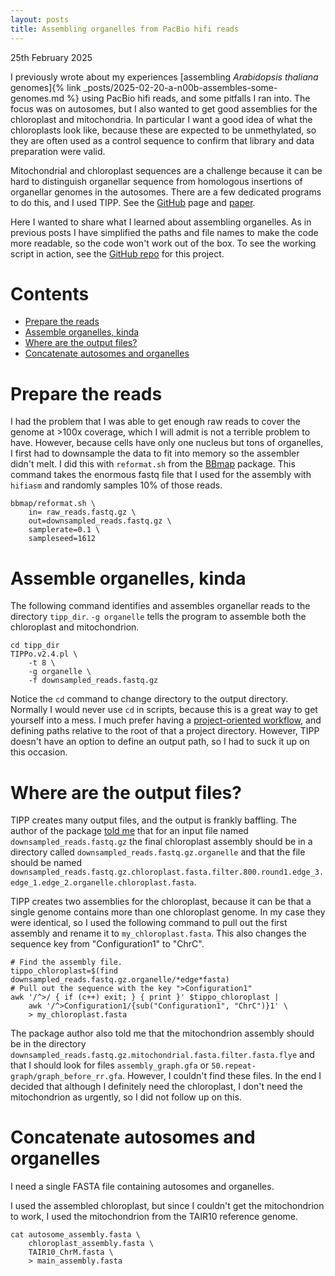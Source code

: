 ```yaml
---
layout: posts
title: Assembling organelles from PacBio hifi reads
---
```

25th February 2025

I previously wrote about my experiences [assembling *Arabidopsis thaliana*
genomes]{% link _posts/2025-02-20-a-n00b-assembles-some-genomes.md %} using PacBio hifi reads, and some pitfalls I ran into.
The focus was on autosomes, but I also wanted to get good assemblies for the
chloroplast and mitochondria.
In particular I want a good idea of what the chloroplasts look like, because 
these are expected to be unmethylated, so they are often used as a control
sequence to confirm that library and data preparation were valid.

Mitochondrial and chloroplast sequences are a challenge because it can be hard to distinguish organellar sequence from homologous insertions of organellar genomes in the autosomes.
There are a few dedicated programs to do this, and I used TIPP.
See the [GitHub](https://github.com/Wenfei-Xian/TIPP) page and [paper](https://doi.org/10.1093/molbev/msae247).

Here I wanted to share what I learned about assembling organelles.
As in previous posts I have simplified the paths and file names to make the code more readable, so the code won't work out of the box.
To see the working script in action, see the [GitHub repo](https://github.com/ellisztamas/meth_pedigree/blob/main/03_processing/05_genome_assembly/06_assemble_organelles.sh) for this project.

# Contents

- [Prepare the reads](#prepare-the-reads)
- [Assemble organelles, kinda](#assemble-organelles-kinda)
- [Where are the output files?](#where-are-the-output-files)
- [Concatenate autosomes and organelles](#concatenate-autosomes-and-organelles)

# Prepare the reads

I had the problem that I was able to get enough raw reads to cover the genome at >100x coverage, which I will admit is not a terrible problem to have.
However, because cells have only one nucleus but tons of organelles, I first had to downsample the data to fit into memory so the assembler didn't melt.
I did this with `reformat.sh` from the [BBmap](https://archive.jgi.doe.gov/data-and-tools/software-tools/bbtools/bb-tools-user-guide/reformat-guide/) package.
This command takes the enormous fastq file that I used for the assembly with `hifiasm` and randomly samples 10% of those reads.

```
bbmap/reformat.sh \
    in= raw_reads.fastq.gz \
    out=downsampled_reads.fastq.gz \
    samplerate=0.1 \
    sampleseed=1612
```

# Assemble organelles, kinda

The following command identifies and assembles organellar reads to the directory `tipp_dir`.
`-g organelle` tells the program to assemble both the chloroplast and mitochondrion.

```
cd tipp_dir
TIPPo.v2.4.pl \
    -t 8 \
    -g organelle \
    -f downsampled_reads.fastq.gz
```

Notice the `cd` command to change directory to the output directory.
Normally I would never use `cd` in scripts, because this is a great way to get yourself into a mess.
I much prefer having a [project-oriented workflow](https://www.tidyverse.org/blog/2017/12/workflow-vs-script/), and defining paths relative to the root of that a project directory.
However, TIPP doesn't have an option to define an output path, so I had to suck it up on this occasion.

# Where are the output files?

TIPP creates many output files, and the output is frankly baffling.
The author of the package [told me](https://github.com/Wenfei-Xian/TIPP/issues/5#issue-2779824136) that for an input file named `downsampled_reads.fastq.gz` the final chloroplast assembly should be in a directory called `downsampled_reads.fastq.gz.organelle` and that the file should be named `downsampled_reads.fastq.gz.chloroplast.fasta.filter.800.round1.edge_3.edge_1.edge_2.organelle.chloroplast.fasta`.

TIPP creates two assemblies for the chloroplast, because it can be that a single genome contains more than one chloroplast genome.
In my case they were identical, so I used the following command to pull out the first assembly and rename it to `my_chloroplast.fasta`. This also changes the sequence key from "Configuration1" to "ChrC".

```
# Find the assembly file.
tippo_chloroplast=$(find downsampled_reads.fastq.gz.organelle/*edge*fasta)
# Pull out the sequence with the key ">Configuration1"
awk '/^>/ { if (c++) exit; } { print }' $tippo_chloroplast | 
    awk '/^>Configuration1/{sub("Configuration1", "ChrC")}1' \
    > my_chloroplast.fasta
```

The package author also told me that the mitochondrion assembly should be in the directory
```downsampled_reads.fastq.gz.mitochondrial.fasta.filter.fasta.flye```
and that I should look for files
```assembly_graph.gfa```
or
```50.repeat-graph/graph_before_rr.gfa```.
However, I couldn't find these files.
In the end I decided that although I definitely need the chloroplast, I don't need the mitochondrion as urgently, so I did not follow up on this.

# Concatenate autosomes and organelles

I need a single FASTA file containing autosomes and organelles.

I used the assembled chloroplast, but since I couldn't get the mitochondrion to work, I used the mitochondrion from the TAIR10 reference genome.

```
cat autosome_assembly.fasta \
    chloroplast_assembly.fasta \
    TAIR10_ChrM.fasta \
    > main_assembly.fasta
```